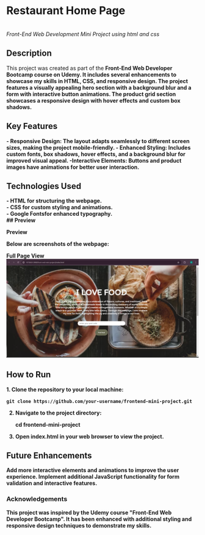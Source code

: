 <h1>Restaurant Home Page</h1><br>
<i>Front-End Web Development Mini Project using html and css</i>

<h2>Description</h2>
This project was created as part of the <b>Front-End Web Developer Bootcamp<b> course on Udemy. It includes several enhancements to showcase my skills in HTML, CSS, and responsive design. The project features a visually appealing hero section with a background blur and a form with interactive button animations. The product grid section showcases a responsive design with hover effects and custom box shadows.

<h2>Key Features</h2>
- <b>Responsive Design<b>: The layout adapts seamlessly to different screen sizes, making the project mobile-friendly.
- <strong>Enhanced Styling<strong>: Includes custom fonts, box shadows, hover effects, and a background blur for improved visual appeal.
-<b>Interactive Elements<b>: Buttons and product images have animations for better user interaction.

<h2>Technologies Used</h2>
- <b>HTML</b> for structuring the webpage.<br>
- <b>CSS</b> for custom styling and animations.<br>
- <b>Google Fonts</b>for enhanced typography.<br>
## Preview

Preview

Below are screenshots of the webpage:

Full Page View<br>
![Full Page Screenshot](assets/output.png)




<h2>How to Run</h2>
1. Clone the repository to your local machine:
    
    git clone https://github.com/your-username/frontend-mini-project.git
    
2. Navigate to the project directory:
 
    cd frontend-mini-project
    
3. Open index.html in your web browser to view the project.

<h2>Future Enhancements</h2>
Add more interactive elements and animations to improve the user experience.
Implement additional JavaScript functionality for form validation and interactive features.

<h3>Acknowledgements</h3>
This project was inspired by the Udemy course "Front-End Web Developer Bootcamp". It has been enhanced with additional styling and responsive design techniques to demonstrate my skills.